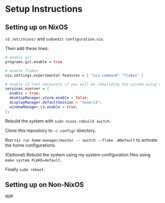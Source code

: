 # Setup Instructions

## Setting up on NixOS
`cd /etc/nixos/` and `sudoedit configuration.nix`.

Then add these lines:
```nix
# enable git
programs.git.enable = true

# enable flakes
nix.settings.experimental-features = [ "nix-command" "flakes" ]

# enable i3 (not necessary if you will be rebuilding the system using my system config)
services.xserver = {
  enable = true;
  desktopManager.xterm.enable = false;
  displayManager.defaultSession = "none+i3";
  windowManager.i3.enable = true;
};
```

Rebuild the system with `sudo nixos-rebuild switch`.

Clone this repository to `~/.config/` directory.

Run `nix run home-manager/master -- switch --flake .#default` to activate the home configurations.

(Optional) Rebuild the system using my system configuration files using `make system FLAKE=default`.

Finally `sudo reboot`.

## Setting up on Non-NixOS
WIP
